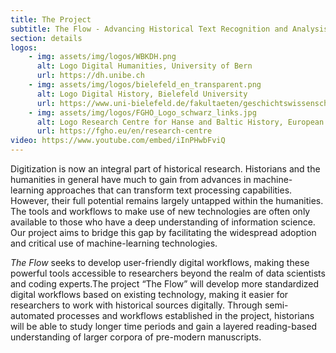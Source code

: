 ```yaml
---
title: The Project
subtitle: The Flow - Advancing Historical Text Recognition and Analysis
section: details
logos:
    - img: assets/img/logos/WBKDH.png
      alt: Logo Digital Humanities, University of Bern
      url: https://dh.unibe.ch
    - img: assets/img/logos/bielefeld_en_transparent.png
      alt: Logo Digital History, Bielefeld University
      url: https://www.uni-bielefeld.de/fakultaeten/geschichtswissenschaft/abteilung/arbeitsbereiche/digital-history/
    - img: assets/img/logos/FGHO_Logo_schwarz_links.jpg
      alt: Logo Research Centre for Hanse and Baltic History, European Hansemuseum Lübeck
      url: https://fgho.eu/en/research-centre
video: https://www.youtube.com/embed/iInPHwbFviQ
---
```

Digitization is now an integral part of historical research. Historians and the humanities in general have much to gain from advances in machine-learning approaches that can transform text processing capabilities. However, their full potential remains largely untapped within the humanities. The tools and workflows to make use of new technologies are often only available to those who have a deep understanding of information science. Our project aims to bridge this gap by facilitating the widespread adoption and critical use of machine-learning technologies.

*The Flow* seeks to develop user-friendly digital workflows, making these powerful tools accessible to researchers beyond the realm of data scientists and coding experts.The project “The Flow” will develop more standardized digital workflows based on existing technology, making it easier for researchers to work with historical sources digitally. Through semi-automated processes and workflows established in the project, historians will be able to study longer time periods and gain a layered reading-based understanding of larger corpora of pre-modern manuscripts.